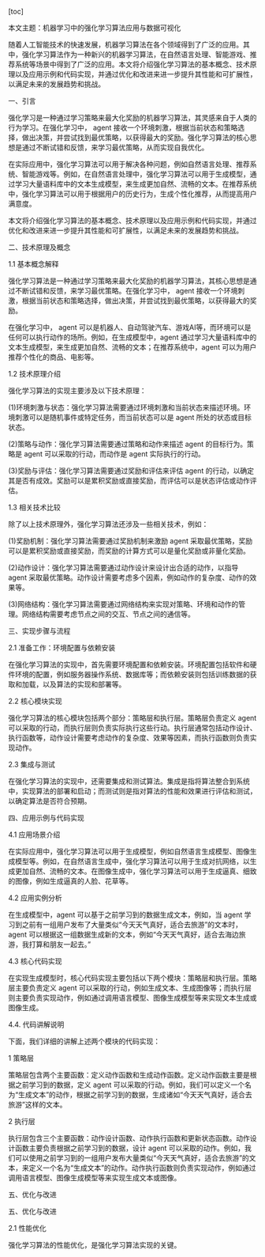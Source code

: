 
[toc]                    
                
                
本文主题：机器学习中的强化学习算法应用与数据可视化

随着人工智能技术的快速发展，机器学习算法在各个领域得到了广泛的应用。其中，强化学习算法作为一种新兴的机器学习算法，在自然语言处理、智能游戏、推荐系统等场景中得到了广泛的应用。本文将介绍强化学习算法的基本概念、技术原理以及应用示例和代码实现，并通过优化和改进来进一步提升其性能和可扩展性，以满足未来的发展趋势和挑战。

一、引言

强化学习是一种通过学习策略来最大化奖励的机器学习算法，其灵感来自于人类的行为学习。在强化学习中， agent 接收一个环境刺激，根据当前状态和策略选择，做出决策，并尝试找到最优策略，以获得最大的奖励。强化学习算法的核心思想是通过不断试错和反馈，来学习最优策略，从而实现自我优化。

在实际应用中，强化学习算法可以用于解决各种问题，例如自然语言处理、推荐系统、智能游戏等。例如，在自然语言处理中，强化学习算法可以用于生成模型，通过学习大量语料库中的文本生成模型，来生成更加自然、流畅的文本。在推荐系统中，强化学习算法可以用于根据用户的历史行为，生成个性化推荐，从而提高用户满意度。

本文将介绍强化学习算法的基本概念、技术原理以及应用示例和代码实现，并通过优化和改进来进一步提升其性能和可扩展性，以满足未来的发展趋势和挑战。

二、技术原理及概念

1.1 基本概念解释

强化学习算法是一种通过学习策略来最大化奖励的机器学习算法，其核心思想是通过不断试错和反馈，来学习最优策略。在强化学习中， agent 接收一个环境刺激，根据当前状态和策略选择，做出决策，并尝试找到最优策略，以获得最大的奖励。

在强化学习中， agent 可以是机器人、自动驾驶汽车、游戏AI等，而环境可以是任何可以执行动作的场所。例如，在生成模型中，agent 通过学习大量语料库中的文本生成模型，来生成更加自然、流畅的文本；在推荐系统中，agent 可以为用户推荐个性化的商品、电影等。

1.2 技术原理介绍

强化学习算法的实现主要涉及以下技术原理：

(1)环境刺激与状态：强化学习算法需要通过环境刺激和当前状态来描述环境。环境刺激可以是随机事件或特定任务，而当前状态可以是 agent 所处的状态或目标状态。

(2)策略与动作：强化学习算法需要通过策略和动作来描述 agent 的目标行为。策略是 agent 可以采取的行动，而动作是 agent 实际执行的行动。

(3)奖励与评估：强化学习算法需要通过奖励和评估来评估 agent 的行动，以确定其是否有成效。奖励可以是累积奖励或直接奖励，而评估可以是状态评估或动作评估。

1.3 相关技术比较

除了以上技术原理外，强化学习算法还涉及一些相关技术，例如：

(1)奖励机制：强化学习算法需要通过奖励机制来激励 agent 采取最优策略，奖励可以是累积奖励或直接奖励，而奖励的计算方式可以是量化奖励或非量化奖励。

(2)动作设计：强化学习算法需要通过动作设计来设计出合适的动作，以指导 agent 采取最优策略。动作设计需要考虑多个因素，例如动作的复杂度、动作的效果等。

(3)网络结构：强化学习算法需要通过网络结构来实现对策略、环境和动作的管理。网络结构需要考虑节点之间的交互、节点之间的通信等。

三、实现步骤与流程

2.1 准备工作：环境配置与依赖安装

在强化学习算法的实现中，首先需要环境配置和依赖安装。环境配置包括软件和硬件环境的配置，例如服务器操作系统、数据库等；而依赖安装则包括训练数据的获取和加载，以及算法的实现和部署等。

2.2 核心模块实现

强化学习算法的核心模块包括两个部分：策略层和执行层。策略层负责定义 agent 可以采取的行动，而执行层则负责实际执行这些行动。执行层通常包括动作设计、执行函数等，动作设计需要考虑动作的复杂度、效果等因素，而执行函数则负责实现动作。

2.3 集成与测试

在强化学习算法的实现中，还需要集成和测试算法。集成是指将算法整合到系统中，实现算法的部署和启动；而测试则是指对算法的性能和效果进行评估和测试，以确定算法是否符合预期。

四、应用示例与代码实现

4.1 应用场景介绍

在实际应用中，强化学习算法可以用于生成模型，例如自然语言生成模型、图像生成模型等。例如，在自然语言生成中，强化学习算法可以用于生成对抗网络，以生成更加自然、流畅的文本。在图像生成中，强化学习算法可以用于生成逼真、细致的图像，例如生成逼真的人脸、花草等。

4.2 应用实例分析

在生成模型中，agent 可以基于之前学习到的数据生成文本，例如，当 agent 学习到之前有一组用户发布了大量类似“今天天气真好，适合去旅游”的文本时，agent 可以根据这一组数据生成新的文本，例如“今天天气真好，适合去海边旅游，我打算和朋友一起去。”

4.3 核心代码实现

在实现生成模型时，核心代码实现主要包括以下两个模块：策略层和执行层。策略层主要负责定义 agent 可以采取的行动，例如生成文本、生成图像等；而执行层则主要负责实现动作，例如通过调用语言模型、图像生成模型等来实现文本生成或图像生成。

4.4. 代码讲解说明

下面，我们详细的讲解上述两个模块的代码实现：

1 策略层

策略层包含两个主要函数：定义动作函数和生成动作函数。定义动作函数主要是根据之前学习到的数据，定义 agent 可以采取的行动。例如，我们可以定义一个名为“生成文本”的动作，根据之前学习到的数据，生成诸如“今天天气真好，适合去旅游”这样的文本。

2 执行层

执行层包含三个主要函数：动作设计函数、动作执行函数和更新状态函数。动作设计函数主要负责根据之前学习到的数据，设计 agent 可以采取的动作。例如，我们可以使用之前学习到的一组用户发布大量类似“今天天气真好，适合去旅游”的文本，来定义一个名为“生成文本”的动作。动作执行函数则负责实现动作，例如通过调用语言模型、图像生成模型等来实现生成文本或图像。

五、优化与改进

五、优化与改进

2.1 性能优化

强化学习算法的性能优化，是强化学习算法实现的关键。

